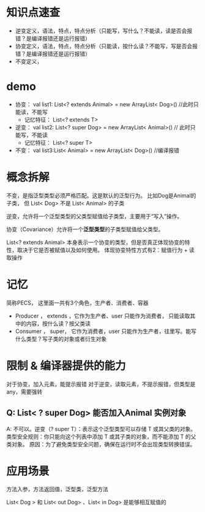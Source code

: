 # 知识点速查
- 逆变定义，语法，特点，特点分析（只能写，写什么？不能读，读是否会报错？是编译报错还是运行报错）
- 协变定义，语法，特点，特点分析（只能读，按什么读？不能写，写是否会报错？是编译报错还是运行报错）
- 不变定义，


# demo
- 协变： val list1: List<? extends Animal> = new ArrayList< Dog>()  //此时只能读，不能写
  - 记忆特征： List<? extends T>
- 逆变： val list2: List<? super Dog> = new ArrayList< Animal>()  // 此时只能写，不能读
  - 记忆特征： List<? super T>
- 不变： val list3:List< Animal> = new ArrayList< Dog>()      //编译报错

# 概念拆解
不变，是指泛型类型必须严格匹配。这是默认的泛型行为。 比如Dog是Animal的子类，
但 List< Dog> 不是 List< Animal> 的子类

逆变，允许将一个泛型类型的父类型赋值给子类型，主要用于“写入”操作。

协变（Covariance）允许将一个**泛型类型**的子类型赋值给父类型。

List<? extends Animal> 本身表示一个协变的类型，但是否真正体现协变的特性，取决于它是否被赋值以及如何使用。
体现协变特性方式有2：赋值行为 + 读取操作


#  记忆
简称PECS， 这里面一共有3个角色，生产者、消费者、容器 
- Producer ， extends ，它作为生产者、user 只能作为消费者， 只能读取其中的内容，按什么读？按父类读
- Consumer ， super， 它作为消费者，user 只能作为生产者，往里写。能写什么类型？写子类的对象或者衍生对象
# 限制 & 编译器提供的能力
对于协变，加入元素，能提示报错
对于逆变，读取元素，不提示报错，但类型是any，需要强转
## Q: List< ? super Dog> 能否加入Animal 实例对象
A: 不可以。逆变（? super T）：表示这个泛型类型可以存储 T 或其父类的对象。
类型安全规则：你只能向这个列表中添加 T 或其子类的对象，而不能添加 T 的父类对象。
原因：为了避免类型安全问题，确保在运行时不会出现类型转换错误。


# 应用场景

方法入参，方法返回值，泛型类，泛型方法

List< Dog > 和 List< out Dog> 、List< in Dog> 是能够相互赋值的




